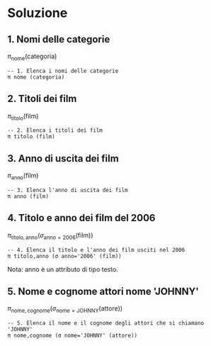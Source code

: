 # Soluzione

## 1. Nomi delle categorie

$\pi_\mathrm{nome} (\mathrm{categoria})$

```text
-- 1. Elenca i nomi delle categorie
π nome (categoria)
```

## 2. Titoli dei film

$\pi_\mathrm{titolo} (\mathrm{film})$

```text
-- 2. Elenca i titoli dei film
π titolo (film)
```

## 3. Anno di uscita dei film

$\pi_\mathrm{anno} (\mathrm{film})$

```text
-- 3. Elenca l'anno di uscita dei film
π anno (film)
```

## 4. Titolo e anno dei film del 2006

$\pi_\mathrm{titolo,anno} (\sigma_{\mathrm{anno}=2006}(\mathrm{film}))$

```text
-- 4. Elenca il titolo e l'anno dei film usciti nel 2006
π titolo,anno (σ anno='2006' (film))
```

Nota: anno è un attributo di tipo testo.

## 5. Nome e cognome attori nome 'JOHNNY'

$\pi_\mathrm{nome,cognome} (\sigma_{\mathrm{nome}=\mathrm{JOHNNY}}(\mathrm{attore}))$

```text
-- 5. Elenca il nome e il cognome degli attori che si chiamano 'JOHNNY'
π nome,cognome (σ nome='JOHNNY' (attore))
```
